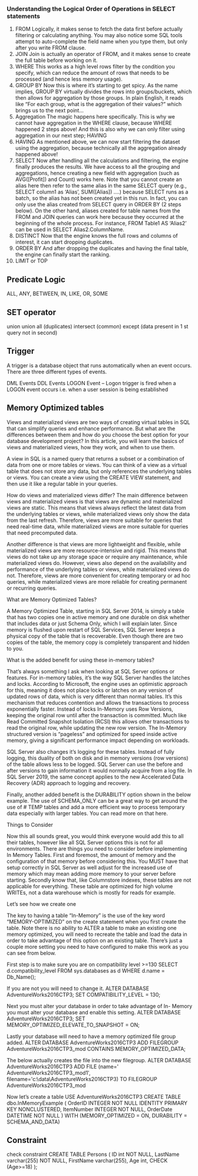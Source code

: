 


### Understanding the Logical Order of Operations in SELECT statements
1. FROM
        Logically, it makes sense to fetch the data first before actually filtering or calculating anything.
         You may also notice some SQL tools attempt to auto-complete the field name when you type them, but only after you write FROM clause.
2. JOIN
        Join is actually an operator of FROM, and it makes sense to create the full table before working on it.
3. WHERE
        This works as a high level rows filter by the condition you specify, which can reduce the amount of rows that needs to be processed (and hence less memory usage).
4. GROUP BY
        Now this is where it’s starting to get spicy. As the name implies, GROUP BY virtually divides the rows into groups/buckets, which then allows for aggregation by those groups. In plain English, it reads like “For each group, what is the aggregation of their values?” which brings us to the next point…
5. Aggregation
      The magic happens here specifically. This is why we cannot have aggregation in the WHERE clause, because WHERE happened 2 steps above! And this is also why we can only filter using aggregation in our next step; HAVING
6. HAVING
      As mentioned above, we can now start filtering the dataset using the aggregation, because technically all the aggregation already happened above!
7. SELECT
      Now after handling all the calculations and filtering, the engine finally produces the results. We have access to all the grouping and aggregations, hence creating a new field with aggregation (such as AVG([Profit]) and Count) works here.
      Note that you cannot create an alias here then refer to the same alias in the same SELECT query (e.g., SELECT column1 as ‘Alias’, SUM([Alias]) ….) because SELECT runs as a batch, so the alias has not been created yet in this run. In fact, you can only use the alias created from SELECT query in ORDER BY (2 steps below).
      On the other hand, aliases created for table names from the FROM and JOIN queries can work here because they occurred at the beginning of the whole process. For instance, FROM Table1 AS ‘Alias2’ can be used in SELECT Alias2.ColumnName.
8. DISTINCT
      Now that the engine knows the full rows and columns of interest, it can start dropping duplicates.
9. ORDER BY
      And after dropping the duplicates and having the final table, the engine can finally start the ranking.
10. LIMIT or TOP
## Predicate Logic
ALL, ANY, BETWEEN, IN, LIKE, OR, SOME

## SET operator
union
union all (duplicates)
intersect (common)
except (data present in 1 st query not in second)

## Trigger
A trigger is a database object that runs automatically when an event occurs. There are three different types of events.

DML Events
DDL Events
LOGON Event – Logon trigger is fired when a LOGON event occurs i.e. when a user session is being established


##  Memory Optimized tables
Views and materialized views are two ways of creating virtual tables in SQL that can simplify queries and enhance performance.
 But what are the differences between them and how do you choose the best option for your database development project?
 In this article, you will learn the basics of views and materialized views, how they work, and when to use them.

 A view in SQL is a named query that returns a subset or a combination of data from one or more tables or views.
 You can think of a view as a virtual table that does not store any data, but only references the underlying tables or views.
 You can create a view using the CREATE VIEW statement, and then use it like a regular table in your queries. 


 How do views and materialized views differ?
The main difference between views and materialized views is that views are dynamic and materialized views are static.
This means that views always reflect the latest data from the underlying tables or views, 
while materialized views only show the data from the last refresh. Therefore, views are more suitable for queries that need real-time data, while materialized views are more suitable for queries that need precomputed data.

Another difference is that views are more lightweight and flexible, while materialized views are more resource-intensive and rigid. This means that views do not take up any storage space or require any maintenance, while materialized views do. However, views also depend on the availability and performance of the underlying tables or views, while materialized views do not. Therefore, views are more convenient for creating temporary or ad hoc queries, while materialized views are more reliable for creating permanent or recurring queries.


What are Memory Optimized Tables?

A Memory Optimized Table, starting in SQL Server 2014, is simply a table that has two copies one in active memory and one durable on disk whether that includes data or just Schema Only, which I will explain later. Since memory is flushed upon restart of SQL Services, SQL Server keeps a physical copy of the table that is recoverable. Even though there are two copies of the table, the memory copy is completely transparent and hidden to you.

What is the added benefit for using these in-memory tables?

That’s always something I ask when looking at SQL Server options or features. For in-memory tables, it’s the way SQL Server handles the latches and locks. According to Microsoft, the engine uses an optimistic approach for this, meaning it does not place locks or latches on any version of updated rows of data, which is very different than normal tables. It’s this mechanism that reduces contention and allows the transactions to process exponentially faster. Instead of locks In-Memory uses Row Versions, keeping the original row until after the transaction is committed. Much like Read Committed Snapshot Isolation (RCSI) this allows other transactions to read the original row, while updating the new row version. The In-Memory structured version is “pageless” and optimized for speed inside active memory,  giving a significant performance impact depending on workloads.

SQL Server also changes it’s logging for these tables. Instead of fully logging, this duality of both on disk and in memory versions (row versions) of the table allows less to be logged. SQL Server can use the before and after versions to gain information it would normally acquire from a log file. In SQL Server 2019, the same concept applies to the new Accelerated Data Recovery (ADR) approach to logging and recovery.

Finally, another added benefit is the DURABILITY option shown in the below example. The use of SCHEMA_ONLY can be a great way to get around the use of # TEMP tables and add a more efficient way to process temporary data especially with larger tables. You can read more on that here.

Things to Consider

Now this all sounds great, you would think everyone would add this to all their tables, however like all SQL Server options this is not for all environments. There are things you need to consider before implementing In Memory Tables. First and foremost, the amount of memory and the configuration of that memory before considering this. You MUST have that setup correctly in SQL Server as well adjust for the increased use of memory which may mean adding more memory to your server before starting. Secondly know that, like Columnstore indexes, these tables are not applicable for everything. These table are optimized for high volume WRITEs,  not a data warehouse which is mostly for reads for example.

Let’s see how we create one

The key to having a table “In-Memory” is the use of the key word “MEMORY-OPTIMIZED” on the create statement when you first create the table. Note there is no ability to ALTER a table to make an existing one memory optimized, you will need to recreate the table and load the data in order to take advantage of this option on an existing table.  There’s just a couple more setting you need to have configured to make this work as you can see from below.

First step is to make sure you are on compatibility level >=130
SELECT d.compatibility_level
    FROM sys.databases as d
    WHERE d.name = Db_Name();

If you are not you will need to change it.
ALTER DATABASE AdventureWorks2016CTP3; 
SET COMPATIBILITY_LEVEL = 130;

Next you must alter your database in order to take advantage of In- Memory you must alter your database and enable this setting.
ALTER DATABASE AdventureWorks2016CTP3; 
SET MEMORY_OPTIMIZED_ELEVATE_TO_SNAPSHOT = ON;

Lastly your database will need to have a memory optimized file group added.
ALTER DATABASE AdventureWorks2016CTP3 
ADD FILEGROUP AdventureWorks2016CTP3_mod CONTAINS MEMORY_OPTIMIZED_DATA;

The below actually creates the file into the new filegroup.
ALTER DATABASE AdventureWorks2016CTP3 
ADD FILE (name=' AdventureWorks2016CTP3_mod1', 
filename='c:\data\AdventureWorks2016CTP3) 
TO FILEGROUP AdventureWorks2016CTP3_mod

Now let’s create a table
USE AdventureWorks2016CTP3
CREATE TABLE dbo.InMemoryExample
    (
        OrderID   INTEGER   NOT NULL   IDENTITY
            PRIMARY KEY NONCLUSTERED,
        ItemNumber   INTEGER    NOT NULL,
        OrderDate    DATETIME   NOT NULL
    )
        WITH
            (MEMORY_OPTIMIZED = ON,
            DURABILITY = SCHEMA_AND_DATA)
## Constraint
check constraint
            CREATE TABLE Persons (
    ID int NOT NULL,
    LastName varchar(255) NOT NULL,
    FirstName varchar(255),
    Age int,
    CHECK (Age>=18)
);
